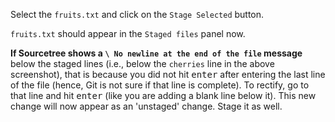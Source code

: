 Select the `fruits.txt` and click on the `Stage Selected` button.

<pic src="{{baseUrl}}/gitAndGithub/commit/images/sourcetree_2.png" height="100" />
<p/>

`fruits.txt` should appear in the `Staged files` panel now.

<pic src="{{baseUrl}}/gitAndGithub/commit/images/sourcetree_3.png" height="180" />
<p/>

<box type="info" seamless>

**If Sourcetree shows a `\ No newline at the end of the file` message** below the staged lines (i.e., below the `cherries` line in the above screenshot), that is because you did not hit <kbd>enter</kbd> after entering the last line of the file (hence, Git is not sure if that line is complete). To rectify, go to that line and hit <kbd>enter</kbd> (like you are adding a blank line below it). This new change will now appear as an 'unstaged' change. Stage it as well.
</box>
